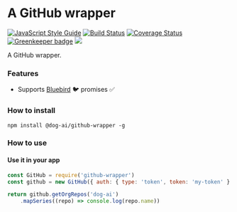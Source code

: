 # A GitHub wrapper

[![JavaScript Style Guide](https://img.shields.io/badge/code%20style-standard-brightgreen.svg)](http://standardjs.com/)
[![Build Status](https://travis-ci.org/dog-ai/github-wrapper.svg?branch=master)](https://travis-ci.org/dog-ai/github-wrapper)
[![Coverage Status](https://coveralls.io/repos/github/dog-ai/github-wrapper/badge.svg?branch=master)](https://coveralls.io/github/dog-ai/github-wrapper?branch=master)
[![Greenkeeper badge](https://badges.greenkeeper.io/dog-ai/github-wrapper.svg)](https://greenkeeper.io/)
[![](https://img.shields.io/github/release/dog-ai/github-wrapper.svg)](https://github.com/dog-ai/github-wrapper/releases)

A GitHub wrapper.

### Features
* Supports [Bluebird](https://github.com/petkaantonov/bluebird) :bird: promises :white_check_mark:

### How to install
```
npm install @dog-ai/github-wrapper -g
```

### How to use

#### Use it in your app
```javascript
const GitHub = require('github-wrapper')
const github = new GitHub({ auth: { type: 'token', token: 'my-token' } })

return github.getOrgRepos('dog-ai')
    .mapSeries((repo) => console.log(repo.name))
```
